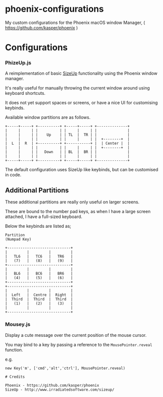 # phoenix-configurations
My custom configurations for the Phoenix macOS window Manager, ( https://github.com/kasper/phoenix )

# Configurations

### PhizeUp.js

A reimplementation of basic [SizeUp](http://www.irradiatedsoftware.com/sizeup/) functionality using the Phoenix window manager.

It's really useful for manually throwing the current window around using keyboard shortcuts.

It does not yet support spaces or screens, or have a nice
UI for customising keybinds.

Available window partitions are as follows.

```
+-----+-----+ +----------+ +-----+-----+ +--------------+
|     |     | |          | |     |     | |              |
|     |     | |    Up    | | TL  |  TR | |              |
|     |     | |          | |     |     | |  +--------+  |
|  L  |  R  | +----------+ +-----------+ |  | Center |  |
|     |     | |          | |     |     | |  +--------+  |
|     |     | |   Down   | | BL  |  BR | |              |
|     |     | |          | |     |     | |              |
+-----+-----+ +----------+ +-----+-----+ +--------------+
```

The default configuration uses SizeUp like keybinds,
but can be customised in code.

Additional Partitions
---------------------
These additional partitions are really only useful on larger screens.

These are bound to the number pad keys, as when I have a large screen attached, I have a full-sized keyboard.

Below the keybinds are listed as;

```
Partition
(Numpad Key)
```

```
+-----------------------------+
|         |         |         |
|   TL6   |   TC6   |   TR6   |
|   (7)   |   (8)   |   (9)   |
+-----------------------------+
|         |         |         |
|   BL6   |   BC6   |   BR6   |
|   (4)   |   (5)   |   (6)   |
+-----------------------------+
+-----------------------------+
|         |         |         |
|  Left   |  Centre |  Right  |
|  Third  |  Third  |  Third  |
|   (1)   |   (2)   |   (3)   |
|         |         |         |
+-----------------------------+
```

### Mousey.js

Display a cute message over the current position of the mouse cursor.

You may bind to a key by passing a reference to the `MousePointer.reveal` function.

e.g.
```
new Key('m', ['cmd','alt','ctrl'], MousePointer.reveal)

# Credits

Phoenix - https://github.com/kasper/phoenix
SizeUp - http://www.irradiatedsoftware.com/sizeup/

